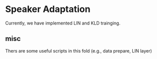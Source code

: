 # Speaker Adaptation

Currently, we have implemented LIN and KLD trainging.

## misc

Thers are some useful scripts in this fold (e.g., data prepare, LIN layer)
